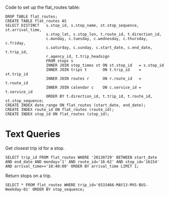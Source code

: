 Code to set up the flat_routes table:

    DROP TABLE flat_routes;
    CREATE TABLE flat_routes AS
    SELECT DISTINCT   s.stop_id, s.stop_name, st.stop_sequence, st.arrival_time,
                      s.stop_lat, s.stop_lon, t.route_id, t.direction_id, 
                      c.monday, c.tuesday, c.wednesday, c.thursday, c.friday,
                      c.saturday, c.sunday, c.start_date, c.end_date, t.trip_id,
                      r.agency_id, t.trip_headsign
                      FROM stops s
                      INNER JOIN stop_times st ON st.stop_id   = s.stop_id
                      INNER JOIN trips t       ON t.trip_id    = st.trip_id
                      INNER JOIN routes r      ON r.route_id   = t.route_id
                      INNER JOIN calendar c    ON c.service_id = t.service_id
                      ORDER BY t.direction_id, t.trip_id, t.route_id, st.stop_sequence;
    CREATE INDEX date_range ON flat_routes (start_date, end_date);
    CREATE INDEX route_id ON flat_routes (route_id);
    CREATE INDEX stop_id ON flat_routes (stop_id);


Text Queries
============

Get closest trip id for a stop.

    SELECT trip_id FROM flat_routes WHERE '20130729' BETWEEN start_date AND end_date AND monday='1' AND route_id='16-62' AND stop_id='16154' AND arrival_time>='10:40:00' ORDER BY arrival_time LIMIT 1;

Return stops on a trip.

    SELECT * FROM flat_routes WHERE trip_id='6533466-MAY13-MVS-BUS-Weekday-01' ORDER BY stop_sequence;
